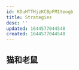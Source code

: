 ```yaml
---
id: KDuHTTHjzKCBpFM1teogb
title: Strategies
desc: ''
updated: 1644577044548
created: 1644577044548
---
```


## 猫和老鼠 


## 
